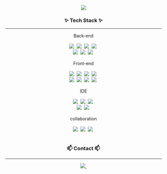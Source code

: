 <!--title-->
<div align="center">
  <img src="https://capsule-render.vercel.app/api?type=waving&color=gradient&customColorList=10,20,30&height=200&section=header&text=🧞‍♀️Genie's%20Github✌️&fontSize=65" />
</div>

<h3 align="center">✨ Tech Stack ✨</h3>
<hr>
<div align="center">Back-end</div>
<br>
<div align="center">
  <img src="https://img.shields.io/badge/java-20232a.svg?style=for-the-badge&logo=openjdk&logoColor=white" />&nbsp
  <img src="https://img.shields.io/badge/spring_boot-6db33f.svg?style=for-the-badge&logo=spring-boot&logoColor=white" />&nbsp
  <img src="https://img.shields.io/badge/jsp&servlet-139bb4.svg?style=for-the-badge&logo=&logoColor=white" />&nbsp
  <img src="https://img.shields.io/badge/mybatis-e00033.svg?style=for-the-badge&logo=&logoColor=white" />&nbsp
</div>
<div align="center">
  <img src="https://img.shields.io/badge/apache_tomcat-f8dc75.svg?style=for-the-badge&logo=apache-tomcat&logoColor=white" />&nbsp
  <img src="https://img.shields.io/badge/apache_maven-c71a36.svg?style=for-the-badge&logo=apache-maven&logoColor=white" />&nbsp
  <img src="https://img.shields.io/badge/thymeleaf-005f0f.svg?style=for-the-badge&logo=thymeleaf&logoColor=white" />&nbsp
</div>

<br>

<div align="center">Front-end</div>

<br>

<div align="center">
    <img src="https://img.shields.io/badge/html5-E34F26.svg?style=for-the-badge&logo=html5&logoColor=white" />&nbsp
    <img src="https://img.shields.io/badge/css3-1572B6.svg?style=for-the-badge&logo=css3&logoColor=white" />&nbsp
  <img src="https://img.shields.io/badge/javascript-F7DF1E.svg?style=for-the-badge&logo=javascript&logoColor=20232a" />&nbsp
  <img src="https://img.shields.io/badge/jquery-0769ad.svg?style=for-the-badge&logo=jquery&logoColor=white" />&nbsp
</div>

<div align="center">
  <img src="https://img.shields.io/badge/react-20232a.svg?style=for-the-badge&logo=react&logoColor=61DAFB" />&nbsp
  <img src="https://img.shields.io/badge/ajax-52b0e7.svg?style=for-the-badge&logo=&logoColor=61DAFB" />&nbsp
  <img src="https://img.shields.io/badge/axios-5a29e4.svg?style=for-the-badge&logo=axios&logoColor=white" />&nbsp
  <img src="https://img.shields.io/badge/node.js-339933.svg?style=for-the-badge&logo=node.js&logoColor=white" />&nbsp
</div>

<br>
<div align="center">IDE</div>
<br>
<div align="center">
  <img src="https://img.shields.io/badge/intellij_IDEA-20232a.svg?style=for-the-badge&logo=intellij-idea&logoColor=white" />&nbsp
  <img src="https://img.shields.io/badge/oracle_11g_ex-f80000.svg?style=for-the-badge&logo=oracle&logoColor=white" />&nbsp
  <img src="https://img.shields.io/badge/eclipse_IDE-2c2255.svg?style=for-the-badge&logo=eclipse-ide&logoColor=white" />&nbsp
</div>
<div align="center">
  <img src="https://img.shields.io/badge/spring_tool-6db33f.svg?style=for-the-badge&logo=spring&logoColor=white" />&nbsp
  <img src="https://img.shields.io/badge/visaul_studio_code-007acc.svg?style=for-the-badge&logo=visualstudiocode&logoColor=white" />&nbsp
</div>
<br>
<div align="center">collaboration</div>
<br>
<div align="center">
  <img src="https://img.shields.io/badge/github-20232a.svg?style=for-the-badge&logo=github&logoColor=white" />&nbsp
  <img src="https://img.shields.io/badge/notion-20232a.svg?style=for-the-badge&logo=notion&logoColor=white" />&nbsp
  <img src="https://img.shields.io/badge/slack-4a154b.svg?style=for-the-badge&logo=slack&logoColor=white" />&nbsp
</div>

<br>
<h3 align="center">📫 Contact 📫</h3>
<hr>
<div align="center">
  <a href="mailto:kyeongeun13@gmail.com">
    <img
      src="https://img.shields.io/badge/kyeongeun13@gmail.com-D14836?style=for-the-badge&logo=gmail&logoColor=white"/>&nbsp
  </a>
</div>



<br>
